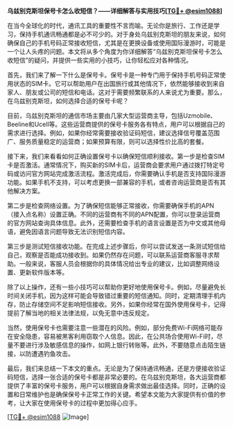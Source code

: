 **乌兹别克斯坦保号卡怎么收短信？——详细解答与实用技巧[[TG💪+ @esim1088](https://t.me/s/esim1088)]**

在当今全球化的时代，通讯工具的重要性不言而喻。无论你是旅行、工作还是学习，保持手机通讯畅通都是必不可少的。对于身处乌兹别克斯坦的朋友来说，如何确保自己的手机号码正常接收短信，尤其是在更换设备或使用国际漫游时，可能是一个让人头疼的问题。本文将从多个角度为你详细解答“乌兹别克斯坦保号卡怎么收短信”的疑问，并提供一些实用的小技巧，让你轻松应对各种情况。

首先，我们来了解一下什么是保号卡。保号卡是一种专门用于保持手机号码正常使用状态的SIM卡。它可以帮助用户在出国旅行或其他情况下，依然能够接收到来自家人、朋友或公司的短信和电话。这对于需要频繁联系的人来说尤为重要。那么，在乌兹别克斯坦，如何选择合适的保号卡呢？

目前，乌兹别克斯坦的通信市场主要由几家大型运营商主导，包括Uzmobile、Beeline和Ucell等。这些运营商提供的保号卡服务各有特点，用户可以根据自己的需求进行选择。例如，如果你经常需要接收验证码短信，建议选择信号覆盖范围广、服务质量稳定的运营商；如果预算有限，则可以选择性价比高的套餐。

接下来，我们来看看如何正确设置保号卡以确保短信顺利接收。第一步是检查SIM卡是否激活。通常情况下，购买新的SIM卡后，运营商会要求用户通过拨打特定号码或访问官方网站完成激活流程。激活完成后，你需要确认手机是否支持国际漫游功能。如果手机不支持，可以考虑更换一部兼容的手机，或者咨询运营商是否有其他解决方案。

第二步是检查网络设置。为了确保短信能够正常接收，你需要确保手机的APN（接入点名称）设置正确。不同的运营商有不同的APN配置，你可以登录运营商的官方网站查询具体信息。此外，还需要检查手机的语言设置是否为中文或其他母语，避免因语言问题导致无法识别短信内容。

第三步是测试短信接收功能。在完成上述步骤后，你可以尝试发送一条测试短信给自己，观察是否能成功接收到。如果仍然存在问题，可以联系运营商客服寻求帮助。一般来说，客服人员会根据你的具体情况给出专业的建议，比如调整网络设置、更新软件版本等。

除了以上操作，还有一些小技巧可以帮助你更好地使用保号卡。例如，尽量避免长时间关闭手机，因为这样可能会导致错过重要的短信通知。同时，定期清理手机内存，防止存储空间不足影响短信接收。另外，如果你经常在国外使用保号卡，记得提前了解当地的相关法律法规，以免无意中违反规定。

当然，使用保号卡也需要注意一些潜在的风险。例如，部分免费Wi-Fi网络可能存在安全隐患，容易被黑客利用窃取个人信息。因此，在公共场合使用Wi-Fi时，尽量不要进行涉及敏感信息的操作，如网上银行转账等。此外，不要随意点击陌生链接，以防遭遇钓鱼攻击。

最后，我们来总结一下本文的重点。无论是为了保持通讯畅通，还是方便接收验证码短信，选择一张合适的保号卡都是非常必要的。在乌兹别克斯坦，各大运营商都提供了丰富的保号卡服务，用户可以根据自身需求做出最佳选择。同时，正确的设置和日常维护也是确保保号卡正常工作的关键。希望本文能为大家提供有价值的参考，让大家在使用保号卡的过程中更加得心应手。

[[TG💪+ @esim1088](https://t.me/s/esim1088) ![Image](https://i.postimg.cc/4NQfJmqS/Snipaste-2025-05-13-00-14-12.png)]